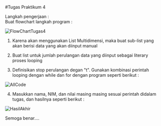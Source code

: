 #Tugas Praktikum 4
  
  
Langkah pengerjaan :  
Buat flowchart langkah program :  
  
![FlowChartTugas4](https://user-images.githubusercontent.com/56189248/69646416-5973f100-109a-11ea-8063-b6898b105daf.png)  

1. Karena akan menggunakan List Multidimensi, maka buat sub-list yang akan berisi data yang akan diinput manual 
  
2. Buat list untuk jumlah perulangan data yang diinput sebagai literary proses looping  
    
3. Definisikan stop perulangan degan "t". Gunakan kombinasi perintah looping dengan while dan for dengan program seperti berikut :  
  
![AllCode](https://user-images.githubusercontent.com/56189248/69647385-f6835980-109b-11ea-9957-95ec1825ed9a.png)
  
4. Masukkan nama, NIM, dan nilai masing masing sesuai perintah didalam tugas, dan hasilnya seperti berikut :  
  
![HasilAkhir](https://user-images.githubusercontent.com/56189248/69647737-9b9e3200-109c-11ea-9294-3d8256bd26c0.png)  
  
Semoga benar....
